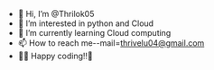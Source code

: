 - 👋 Hi, I’m @Thrilok05
- 👀 I’m interested in python and Cloud
- 🌱 I’m currently learning Cloud computing
- 📫 How to reach me--mail=thrivelu04@gmail.com
- 👨‍💻 Happy coding!!🎉

<!---
Thrilok05/Thrilok05 is a ✨ special ✨ repository because its `README.md` (this file) appears on your GitHub profile.
You can click the Preview link to take a look at your changes.
--->
